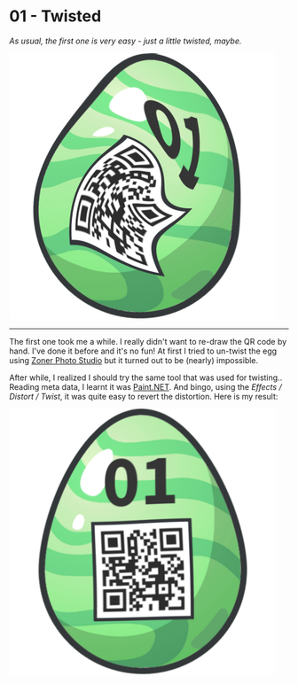 # 01 - Twisted

*As usual, the first one is very easy - just a little twisted, maybe.*

![twisted](twisted.png)

---

The first one took me a while. I really didn't want to re-draw the QR code by hand.
I've done it before and it's no fun! At first I tried to un-twist the egg using
[Zoner Photo Studio](https://www.zoner.com/en/spectacular-free-photo-editor) but it turned out
to be (nearly) impossible.
 
After while, I realized I should try the same tool that was used for twisting.. Reading meta data,
I learnt it was [Paint.NET](https://www.getpaint.net/). And bingo, using the *Effects / Distort / Twist*,
it was quite easy to revert the distortion. Here is my result:

![untwisted](untwisted.png)